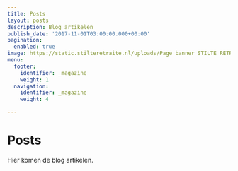 ```yaml
---
title: Posts
layout: posts
description: Blog artikelen
publish_date: '2017-11-01T03:00:00.000+00:00'
pagination:
  enabled: true
image: https://static.stilteretraite.nl/uploads/Page banner STILTE RETRAITE.jpg
menu:
  footer:
    identifier: _magazine
    weight: 1
  navigation:
    identifier: _magazine
    weight: 4

---
```

# Posts

Hier komen de blog artikelen.